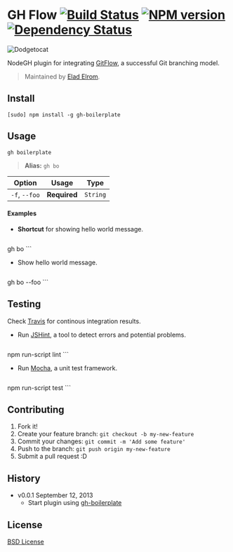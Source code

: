 # GH Flow [![Build Status](https://secure.travis-ci.org/node-gh/gh-flow.png?branch=master)](https://travis-ci.org/node-gh/gh-flow) [![NPM version](https://badge.fury.io/js/gh-flow.png)](http://badge.fury.io/js/gh-flow) [![Dependency Status](https://david-dm.org/node-gh/gh-flow.png)](https://david-dm.org/node-gh/gh-flow)

![Dodgetocat](http://zno.io/RN5D/dodgetocat.png)

NodeGH plugin for integrating [GitFlow](https://github.com/nvie/gitflow), a successful Git branching model.

> Maintained by [Elad Elrom](https://github.com/eladelrom).

## Install

```
[sudo] npm install -g gh-boilerplate
```

## Usage

```
gh boilerplate
```

> **Alias:** `gh bo`

Option             | Usage        | Type
---                | ---          | ---
`-f`, `--foo`      | **Required** | `String`

#### Examples

* **Shortcut** for showing hello world message.

	```
gh bo
	```

* Show hello world message.

	```
gh bo --foo
	```

## Testing

Check [Travis](https://travis-ci.org/node-gh/gh-boilerplate) for continous integration results.

* Run [JSHint](http://www.jshint.com/), a tool to detect errors and potential problems.

    ```
npm run-script lint
    ```

* Run [Mocha](http://visionmedia.github.io/mocha/), a unit test framework.

    ```
npm run-script test
    ```

## Contributing

1. Fork it!
2. Create your feature branch: `git checkout -b my-new-feature`
3. Commit your changes: `git commit -m 'Add some feature'`
4. Push to the branch: `git push origin my-new-feature`
5. Submit a pull request :D

## History

* v0.0.1 September 12, 2013
	* Start plugin using [gh-boilerplate](https://github.com/node-gh/gh-boilerplate)

## License

[BSD License](https://github.com/node-gh/gh/blob/master/LICENSE.md)